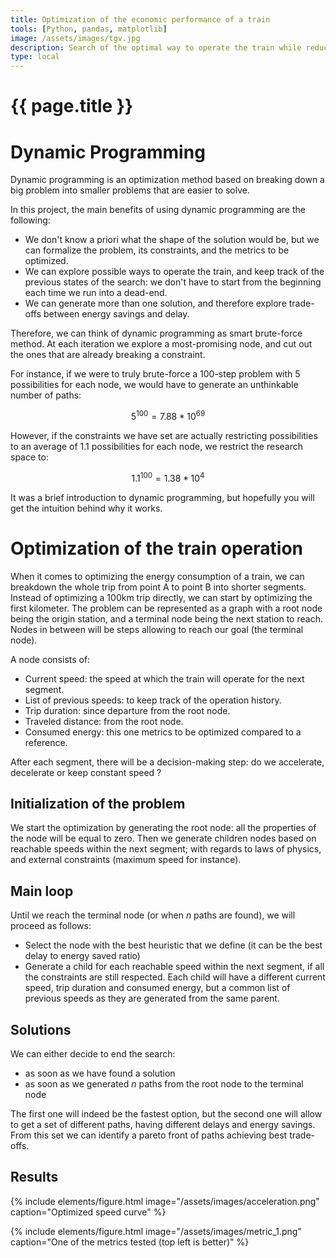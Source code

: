 ```yaml
---
title: Optimization of the economic performance of a train
tools: [Python, pandas, matplotlib]
image: /assets/images/tgv.jpg
description: Search of the optimal way to operate the train while reducing energy consumption, using dynamic programming
type: local
---
```


# {{ page.title }}

# Dynamic Programming

Dynamic programming is an optimization method based on breaking down a big problem into smaller problems that are easier to solve.

In this project, the main benefits of using dynamic programming are the following:

- We don't know a priori what the shape of the solution would be, but we can formalize the problem, its constraints, and the metrics to be optimized.
- We can explore possible ways to operate the train, and keep track of the previous states of the search: we don't have to start from the beginning each time we run into a dead-end.
- We can generate more than one solution, and therefore explore trade-offs between energy savings and delay.

Therefore, we can think of dynamic programming as smart brute-force method. At each iteration we explore a most-promising node, and cut out the ones that are already breaking a constraint.

For instance, if we were to truly brute-force a 100-step problem with 5 possibilities for each node, we would have to generate an unthinkable number of paths:

<div class="text-center mb-0">

$$
5^{100} = 7.88*10^{69}
$$

</div>

However, if the constraints we have set are actually restricting possibilities to an average of 1.1 possibilities for each node, we restrict the research space to:

<div class="text-center mb-0">

$$
1.1^{100} = 1.38*10^4
$$

</div>

It was a brief introduction to dynamic programming, but hopefully you will get the intuition behind why it works.

# Optimization of the train operation

When it comes to optimizing the energy consumption of a train, we can breakdown the whole trip from point A to point B into shorter segments. Instead of optimizing a 100km trip directly, we can start by optimizing the first kilometer. The problem can be represented as a graph with a root node being the origin station, and a terminal node being the next station to reach. Nodes in between will be steps allowing to reach our goal (the terminal node).

A node consists of:

- Current speed: the speed at which the train will operate for the next segment.
- List of previous speeds: to keep track of the operation history.
- Trip duration: since departure from the root node.
- Traveled distance: from the root node.
- Consumed energy: this one metrics to be optimized compared to a reference.

After each segment, there will be a decision-making step: do we accelerate, decelerate or keep constant speed ? 

## Initialization of the problem

We start the optimization by generating the root node: all the properties of the node will be equal to zero. Then we generate children nodes based on reachable speeds within the next segment; with regards to laws of physics, and external constraints (maximum speed for instance). 

## Main loop

Until we reach the terminal node (or when $n$ paths are found), we will proceed as follows:

- Select the node with the best heuristic that we define (it can be the best delay to energy saved ratio)
- Generate a child for each reachable speed within the next segment, if all the constraints are still respected. Each child will have a different current speed, trip duration and consumed energy, but a common list of previous speeds as they are generated from the same parent.

## Solutions

We can either decide to end the search:

- as soon as we have found a solution
- as soon as we generated $n$ paths from the root node to the terminal node

The first one will indeed be the fastest option, but the second one will allow to get a set of different paths, having different delays and energy savings. From this set we can identify a pareto front of paths achieving best trade-offs.

## Results

{% include elements/figure.html image="/assets/images/acceleration.png" caption="Optimized speed curve" %}

{% include elements/figure.html image="/assets/images/metric_1.png" caption="One of the metrics tested (top left is better)" %}

